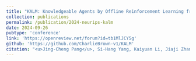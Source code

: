 ```yaml
---
title: "KALM: Knowledgeable Agents by Offline Reinforcement Learning from Large Language Model Rollouts"
collection: publications
permalink: /publication/2024-neurips-kalm
date: 2024-09-26
pubtype: 'conference'
link: 'https://openreview.net/forum?id=tb1MlJCY5g'
github: 'https://github.com/CharlieBrown-v1/KALM'
citation: "<u>Jing-Cheng Pang</u>, Si-Hang Yang, Kaiyuan Li, Jiaji Zhang, Xiong-Hui Chen, Nan Tang and Yang Yu. <i> Knowledgeable Agents by Offline Reinforcement Learning from Large Language Model Rollouts. </i> In: <b>NeurIPS</b>, 2024."
---
```

